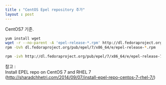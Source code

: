 ```yaml
---
title : "CentOS Epel repository 추가"
layout : post
---
```




CentOS7 기준.


```sh
yum install wget
wget -r --no-parent -A 'epel-release-*.rpm' http://dl.fedoraproject.org/pub/epel/7/x86_64/e/ 
rpm -Uvh dl.fedoraproject.org/pub/epel/7/x86_64/e/epel-release-*.rpm
```


```sh
rpm -ivh http://dl.fedoraproject.org/pub/epel/7/x86_64/e/epel-release-7-2.noarch.rpm
```

참고 :  
Install EPEL repo on CentOS 7 and RHEL 7  
(http://sharadchhetri.com/2014/09/07/install-epel-repo-centos-7-rhel-7/)  
